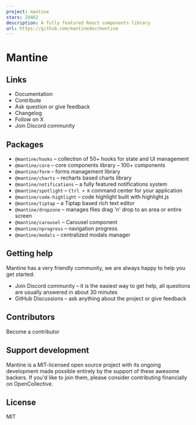 ```yaml
---
project: mantine
stars: 29462
description: A fully featured React components library
url: https://github.com/mantinedev/mantine
---
```


Mantine
=======

Links
-----

-   Documentation
-   Contribute
-   Ask question or give feedback
-   Changelog
-   Follow on X
-   Join Discord community

Packages
--------

-   `@mantine/hooks` – collection of 50+ hooks for state and UI management
-   `@mantine/core` – core components library – 100+ components
-   `@mantine/form` – forms management library
-   `@mantine/charts` – recharts based charts library
-   `@mantine/notifications` – a fully featured notifications system
-   `@mantine/spotlight` – `Ctrl + K` command center for your application
-   `@mantine/code-highlight` – code highlight built with highlight.js
-   `@mantine/tiptap` – a Tiptap based rich text editor
-   `@mantine/dropzone` – manages files drag 'n' drop to an area or entire screen
-   `@mantine/carousel` – Carousel component
-   `@mantine/nprogress` – navigation progress
-   `@mantine/modals` – centralized modals manager

Getting help
------------

Mantine has a very friendly community, we are always happy to help you get started:

-   Join Discord community – it is the easiest way to get help, all questions are usually answered in about 30 minutes
-   GitHub Discussions – ask anything about the project or give feedback

Contributors
------------

Become a contributor

Support development
-------------------

Mantine is a MIT-licensed open source project with its ongoing development made possible entirely by the support of these awesome backers. If you'd like to join them, please consider contributing financially on OpenCollective.

License
-------

MIT
